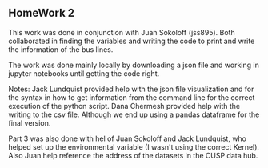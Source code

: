 ## HomeWork 2
This work was done in conjunction with Juan Sokoloff (jss895). Both collaborated in finding the variables and writing the code to print and write the information of the bus lines. 

The work was done mainly locally by downloading a json file and working in jupyter notebooks until getting the code right.

Notes:
Jack Lundquist provided help with the json file visualization and for the syntax in how to get information from the command line for the correct execution of the python script. 
Dana Chermesh provided help with the writing to the csv file. Although we end up using a pandas dataframe for the final version.

Part 3 was also done with hel of Juan Sokoloff and Jack Lundquist, who helped set up the environmental variable (I wasn't using the correct Kernel). Also Juan help reference the address of the datasets in the CUSP data hub.
